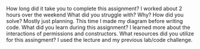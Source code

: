 ﻿How long did it take you to complete this assignment?
I worked about 2 hours over the weekend
What did you struggle with? Why? How did you solve?
Mostly just planning.  This time I made my diagram before writing code.
What did you learn during this assignment?
I learned more about the interactions of permissions and constructors.
What resources did you utilize for this assingment?
I used the lecture and my previous lab/code challenge.